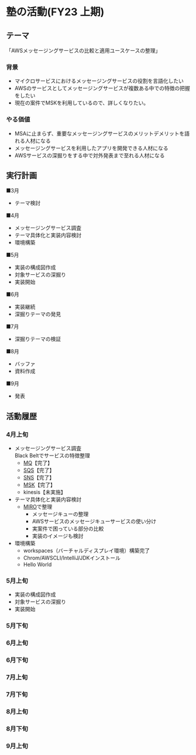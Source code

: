 # 塾の活動(FY23 上期)

## テーマ
「AWSメッセージングサービスの比較と適用ユースケースの整理」
### 背景  
- マイクロサービスにおけるメッセージングサービスの役割を言語化したい
- AWSのサービスとしてメッセージングサービスが複数ある中での特徴の把握をしたい
- 現在の案件でMSKを利用しているので、詳しくなりたい。  
### やる価値  
- MSAに止まらず、重要なメッセージングサービスのメリットデメリットを語れる人材になる
- メッセージングサービスを利用したアプリを開発できる人材になる
- AWSサービスの深掘りをする中で対外発表まで至れる人材になる




## 実行計画
■3月  
- テーマ検討

■4月  
- メッセージングサービス調査
- テーマ具体化と実装内容検討  
- 環境構築

■5月  
- 実装の構成図作成
- 対象サービスの深掘り
- 実装開始

■6月  
- 実装継続
- 深掘りテーマの発見

■7月  
- 深掘りテーマの検証

■8月  
- バッファ
- 資料作成

■9月  
- 発表






## 活動履歴
### 4月上旬
- メッセージングサービス調査  
    Black Beltでサービスの特徴整理
    - [MQ](https://misakifujishiro.github.io/mylogs/AWS/MQ.html)【完了】
    - [SQS](https://misakifujishiro.github.io/mylogs/AWS/SQS.html)【完了】
    - [SNS](https://misakifujishiro.github.io/mylogs/AWS/SNS.html)【完了】
    - [MSK](https://misakifujishiro.github.io/mylogs/AWS/MSK.html)【完了】
    - kinesis【未実施】
- テーマ具体化と実装内容検討  
    - [MIRO](https://miro.com/app/board/uXjVMTUlajs=/)で整理
        - メッセージキューの整理
        - AWSサービスのメッセージキューサービスの使い分け
        - 実案件で困っている部分の比較
        - 実装のイメージも検討
- 環境構築
    - workspaces（バーチャルディスプレイ環境）構築完了
    - Chrom/AWSCLI/IntelliJ/JDKインストール
    - Hello World

### 5月上旬
- 実装の構成図作成
- 対象サービスの深掘り
- 実装開始

### 5月下旬


### 6月上旬
### 6月下旬
### 7月上旬
### 7月下旬
### 8月上旬
### 8月下旬
### 9月上旬